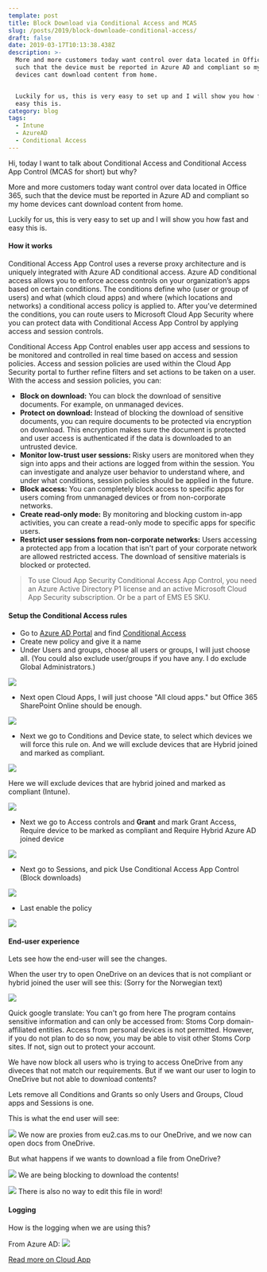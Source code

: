 ```yaml
---
template: post
title: Block Download via Conditional Access and MCAS
slug: /posts/2019/block-downloade-conditional-access/
draft: false
date: 2019-03-17T10:13:38.438Z
description: >-
  More and more customers today want control over data located in Office 365,
  such that the device must be reported in Azure AD and compliant so my home
  devices cant download content from home.


  Luckily for us, this is very easy to set up and I will show you how fast and
  easy this is.
category: blog
tags:
  - Intune
  - AzureAD
  - Conditional Access
---
```

Hi, today I want to talk about Conditional Access and Conditional Access App Control (MCAS for short) but why?

More and more customers today want control over data located in Office 365, such that the device must be reported in Azure AD and compliant so my home devices cant download content from home.

Luckily for us, this is very easy to set up and I will show you how fast and easy this is.

#### How it works

Conditional Access App Control uses a reverse proxy architecture and is uniquely integrated with Azure AD conditional access. Azure AD conditional access allows you to enforce access controls on your organization’s apps based on certain conditions. The conditions define who (user or group of users) and what (which cloud apps) and where (which locations and networks) a conditional access policy is applied to. After you’ve determined the conditions, you can route users to Microsoft Cloud App Security where you can protect data with Conditional Access App Control by applying access and session controls.

Conditional Access App Control enables user app access and sessions to be monitored and controlled in real time based on access and session policies. Access and session policies are used within the Cloud App Security portal to further refine filters and set actions to be taken on a user. With the access and session policies, you can:

* __Block on download:__ You can block the download of sensitive documents. For example, on unmanaged devices.
* __Protect on download:__ Instead of blocking the download of sensitive documents, you can require documents to be protected via encryption on download. This encryption makes sure the document is protected and user access is authenticated if the data is downloaded to an untrusted device.
* __Monitor low-trust user sessions:__ Risky users are monitored when they sign into apps and their actions are logged from within the session. You can investigate and analyze user behavior to understand where, and under what conditions, session policies should be applied in the future.
* __Block access:__ You can completely block access to specific apps for users coming from unmanaged devices or from non-corporate networks.
* __Create read-only mode:__ By monitoring and blocking custom in-app activities, you can create a read-only mode to specific apps for specific users.
* __Restrict user sessions from non-corporate networks:__ Users accessing a protected app from a location that isn't part of your corporate network are allowed restricted access. The download of sensitive materials is blocked or protected.

> To use Cloud App Security Conditional Access App Control, you need an Azure Active Directory P1 license and an active Microsoft Cloud App Security subscription. Or be a part of EMS E5 SKU.

#### Setup the Conditional Access rules

- Go to [Azure AD Portal](https://aad.portal.azure.com) and find [Conditional Access](https://aad.portal.azure.com/#blade/Microsoft_AAD_IAM/ConditionalAccessBlade/Policies)
- Create new policy and give it a name
- Under Users and groups, choose all users or groups, I will just choose all. (You could also exclude user/groups if you have any. I do exclude Global Administrators.)

![](/media/camcas/1.png)

- Next open Cloud Apps, I will just choose "All cloud apps." but Office 365 SharePoint Online should be enough.

![](/media/camcas/2.png)

- Next we go to Conditions and Device state, to select which devices we will force this rule on. And we will exclude devices that are Hybrid joined and marked as compliant.

![](/media/camcas/3.png)

Here we will exclude devices that are hybrid joined and marked as compliant (Intune).

![](/media/camcas/4.png)

- Next we go to Access controls and __Grant__ and mark Grant Access, Require device to be marked as compliant and Require Hybrid Azure AD joined device

![](/media/camcas/5.png)

- Next go to Sessions, and pick Use Conditional Access App Control (Block downloads)

![](/media/camcas/6.png)

- Last enable the policy

![](/media/camcas/7.png)

#### End-user experience

Lets see how the end-user will see the changes.

When the user try to open OneDrive on an devices that is not compliant or hybrid joined the user will see this: (Sorry for the Norwegian text)

![](/media/camcas/8.png)

Quick google translate:
You can't go from here
The program contains sensitive information and can only be accessed from:
Stoms Corp domain-affiliated entities. Access from personal devices is not permitted.
However, if you do not plan to do so now, you may be able to visit other Stoms Corp sites. If not, sign out to protect your account.

We have now block all users who is trying to access OneDrive from any diveces that not match our requirements. But if we want our user to login to OneDrive but not able to download contents?

Lets remove all Conditions and Grants so only Users and Groups, Cloud apps and Sessions is one.

This is what the end user will see:

![](/media/camcas/9.png)
We now are proxies from eu2.cas.ms to our OneDrive, and we now can open docs from OneDrive.

But what happens if we wants to download a file from OneDrive?

![](/media/camcas/10.png)
We are being blocking to download the contents!

![](/media/camcas/11.png)
There is also no way to edit this file in word!

#### Logging

How is the logging when we are using this?

From Azure AD:
![](/media/camcas/12.png)


[Read more on Cloud App](https://docs.microsoft.com/en-us/cloud-app-security/proxy-intro-aad)
